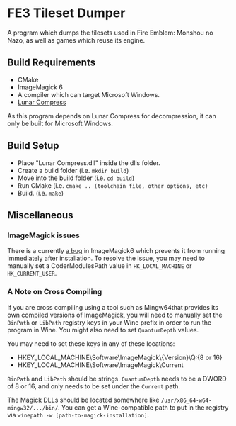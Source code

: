 # FE3 Tileset Dumper

A program which dumps the tilesets used in Fire Emblem: Monshou no Nazo, as well as games which reuse its engine.

## Build Requirements

* CMake
* ImageMagick 6
* A compiler which can target Microsoft Windows.
* [Lunar Compress](https://fusoya.eludevisibility.org/lc/index.html)

As this program depends on Lunar Compress for decompression, it can only be built for Microsoft Windows.

## Build Setup

* Place "Lunar Compress.dll" inside the dlls folder.
* Create a build folder (i.e. `mkdir build`)
* Move into the build folder (i.e. `cd build`)
* Run CMake (i.e. `cmake .. (toolchain file, other options, etc)`
* Build. (i.e. `make`)

## Miscellaneous

### ImageMagick issues

There is a currently [a bug](https://github.com/ImageMagick/ImageMagick6/issues/204) in ImageMagick6 which prevents it from running immediately after installation. To resolve the issue, you may need to manually set a CoderModulesPath value in `HK_LOCAL_MACHINE` or `HK_CURRENT_USER`.

### A Note on Cross Compiling

If you are cross compiling using a tool such as Mingw64that provides its own compiled versions of ImageMagick, you will need to manually set the `BinPath` or `LibPath` registry keys in your Wine prefix in order to run the program in Wine. You might also need to set `QuantumDepth` values.

You may need to set these keys in any of these locations:
* HKEY_LOCAL_MACHINE\\Software\\ImageMagick\\{Version}\Q:{8 or 16}
* HKEY_LOCAL_MACHINE\\Software\\ImageMagick\\Current

`BinPath` and `LibPath` should be strings. `QuantumDepth` needs to be a DWORD of 8 or 16, and only needs to be set under the `Current` path.

The Magick DLLs should be located somewhere like `/usr/x86_64-w64-mingw32/.../bin/`. You can get a Wine-compatible path to put in the registry via `winepath -w [path-to-magick-installation]`.
